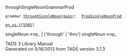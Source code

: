 ---
---
<span class="title">throughSingleNoun</span><span class="type">GrammarProd</span>

`grammar `<span class="classExtLink">[`throughSingleNoun(main)`](../object/throughSingleNoun(main).html)</span>` :   `[`PrepSingleNounProd`](../object/PrepSingleNounProd.html)

[`en_us.t`](../file/en_us.t.html)`[`[`5502`](../source/en_us.t.html#5502)`]`

<div class="gramrule">

singleNoun-\>np\_ \| ('through' \| 'thru') singleNoun-\>np\_  

</div>

<div class="ftr">

TADS 3 Library Manual  
Generated on 5/16/2013 from TADS version 3.1.3

</div>
